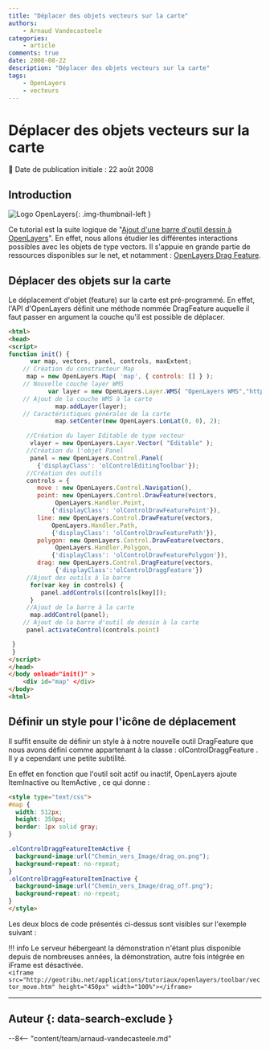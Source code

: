 ```yaml
---
title: "Déplacer des objets vecteurs sur la carte"
authors:
    - Arnaud Vandecasteele
categories:
    - article
comments: true
date: 2008-08-22
description: "Déplacer des objets vecteurs sur la carte"
tags:
    - OpenLayers
    - vecteurs
---
```


# Déplacer des objets vecteurs sur la carte

:calendar: Date de publication initiale : 22 août 2008

## Introduction

![Logo OpenLayers](https://cdn.geotribu.fr/img/logos-icones/logiciels_librairies/openlayers.png){: .img-thumbnail-left }

Ce tutorial est la suite logique de "[Ajout d'une barre d'outil dessin à OpenLayers](2008-08-22_ajouter-une-barre-de-dessin-a-openlayers.md)". En effet, nous allons étudier les différentes interactions possibles avec les objets de type vectors. Il s'appuie en grande partie de ressources disponibles sur le net, et notamment : [OpenLayers Drag Feature](http://www.openlayers.org/dev/examples/drag-feature.html).

## Déplacer des objets sur la carte

Le déplacement d'objet (feature) sur la carte est pré-programmé. En effet, l'API d'OpenLayers définit une méthode nommée DragFeature auquelle il faut passer en argument la couche qu'il est possible de déplacer.

```html
<html>
<head>
<script>
function init() {
      var map, vectors, panel, controls, maxExtent;
    // Création du constructeur Map
     map = new OpenLayers.Map( 'map', { controls: [] } );
    // Nouvelle couche layer WMS
           var layer = new OpenLayers.Layer.WMS( "OpenLayers WMS","http://labs.metacarta.com/wms/vmap0? ", {layers: 'basic'});
    // Ajout de la couche WMS à la carte
             map.addLayer(layer);
    // Caractéristiques générales de la carte
             map.setCenter(new OpenLayers.LonLat(0, 0), 2);

     //Création du layer Editable de type vecteur
      vlayer = new OpenLayers.Layer.Vector( "Editable" );
     //Création du l'objet Panel
      panel = new OpenLayers.Control.Panel(
        {'displayClass': 'olControlEditingToolbar'});
     //Création des outils
     controls = {
        move : new OpenLayers.Control.Navigation(),
        point: new OpenLayers.Control.DrawFeature(vectors,
             OpenLayers.Handler.Point,
            {'displayClass': 'olControlDrawFeaturePoint'}),
        line: new OpenLayers.Control.DrawFeature(vectors,
            OpenLayers.Handler.Path,
            {'displayClass': 'olControlDrawFeaturePath'}),
        polygon: new OpenLayers.Control.DrawFeature(vectors,
             OpenLayers.Handler.Polygon,
            {'displayClass': 'olControlDrawFeaturePolygon'}),
        drag: new OpenLayers.Control.DragFeature(vectors,
             {'displayClass':'olControlDraggFeature'})
     //Ajout des outils à la barre
      for(var key in controls) {
         panel.addControls([controls[key]]);
      }
     //Ajout de la barre à la carte
      map.addControl(panel);
    // Ajout de la barre d'outil de dessin à la carte
     panel.activateControl(controls.point)

 }
 }
</script>
</head>
</body onload="init()" >
    <div id="map" </div>
</body>
<html>
```

## Définir un style pour l'icône de déplacement

Il suffit ensuite de définir un style à à notre nouvelle outil DragFeature que nous avons défini comme appartenant à la classe : olControlDraggFeature . Il y a cependant une petite subtilité.

En effet en fonction que l'outil soit actif ou inactif, OpenLayers ajoute ItemInactive ou ItemActive , ce qui donne :

```html
<style type="text/css">
#map {
  width: 512px;
  height: 350px;
  border: 1px solid gray;
}

.olControlDraggFeatureItemActive {
  background-image:url("Chemin_vers_Image/drag_on.png");
  background-repeat: no-repeat;
}
.olControlDraggFeatureItemInactive {
  background-image:url("Chemin_vers_Image/drag_off.png");
  background-repeat: no-repeat;
}
</style>
```

Les deux blocs de code présentés ci-dessus sont visibles sur l'exemple suivant :

!!! info
    Le serveur hébergeant la démonstration n'étant plus disponible depuis de nombreuses années, la démonstration, autre fois intégrée en iFrame est désactivée.  
    `<iframe src="http://geotribu.net/applications/tutoriaux/openlayers/toolbar/vector_move.htm" height="450px" width="100%"></iframe>`

----

## Auteur {: data-search-exclude }

--8<-- "content/team/arnaud-vandecasteele.md"
